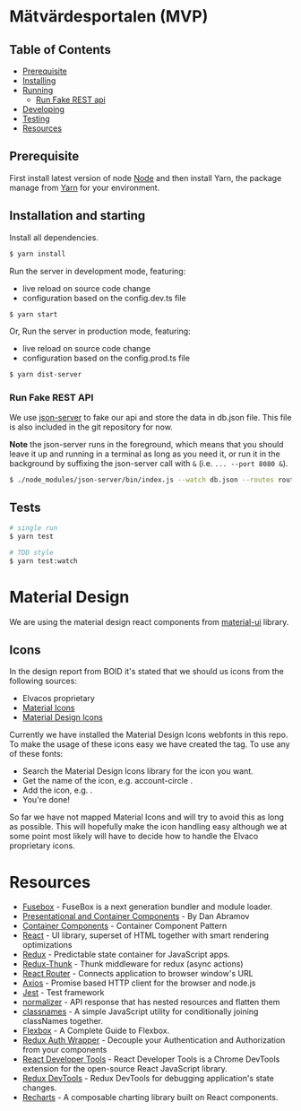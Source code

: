 # Mätvärdesportalen (MVP)

## Table of Contents
* [Prerequisite](#prerequisite)
* [Installing](#installation)
* [Running](#running-the-app)
  * [Run Fake REST api](#fake-api)
* [Developing](#developing)
* [Testing](#testing)
* [Resources](#resources)

## Prerequisite
First install latest version of node [Node](https://nodejs.org/en/) and then install Yarn, the package manage from 
[Yarn](https://yarnpkg.com/en/docs/install) for your environment.

## Installation and starting
Install all dependencies.

```bash
$ yarn install
```

Run the server in development mode, featuring:
- live reload on source code change
- configuration based on the config.dev.ts file

```bash
$ yarn start
```

Or,
Run the server in production mode, featuring:
- live reload on source code change
- configuration based on the config.prod.ts file

```bash
$ yarn dist-server
```

### Run Fake REST API
We use [json-server](https://github.com/typicode/json-server) to fake our api and store the data in db.json file. 
This file is also included in the git repository for now. 

**Note** the json-server runs in the foreground, which means that you should leave it up and running in a terminal
as long as you need it, or run it in the background by suffixing the json-server call with `&` (i.e. `... --port 8080 &`).

```bash
$ ./node_modules/json-server/bin/index.js --watch db.json --routes routes.json --port 8080
```

## Tests

```bash
# single run
$ yarn test 

# TDD style
$ yarn test:watch
```

# Material Design
We are using the material design react components from [material-ui](http://www.material-ui.com/#/) library.

## Icons

In the design report from BOID it's stated that we should us icons from the following sources:
* Elvacos proprietary
* [Material Icons](https://material.io/icons/)
* [Material Design Icons](https://materialdesignicons.com/)

Currently we have installed the Material Design Icons webfonts in this repo. To make the usage of these icons easy we have
created the <Icon> tag. To use any of these fonts:
* Search the Material Design Icons library for the icon you want.
* Get the name of the icon, e.g. account-circle .
* Add the icon, e.g. <Icon name="account-circle"/>.
* You're done!

So far we have not mapped Material Icons and will try to avoid this as long as possible.
This will hopefully make the icon handling easy although we at some point most likely will have to decide
how to handle the Elvaco proprietary icons.

# Resources

* [Fusebox](http://fuse-box.org/) - FuseBox is a next generation bundler and module loader.
* [Presentational and Container Components](https://medium.com/@dan_abramov/smart-and-dumb-components-7ca2f9a7c7d0) - By Dan Abramov
* [Container Components](https://medium.com/@learnreact/container-components-c0e67432e005) - Container Component Pattern
* [React](https://facebook.github.io/react/) - UI library, superset of HTML together with smart rendering optimizations
* [Redux](http://redux.js.org/) - Predictable state container for JavaScript apps.
* [Redux-Thunk](https://github.com/gaearon/redux-thunk) - Thunk middleware for redux (async actions)
* [React Router](https://reacttraining.com/react-router/web/guides/philosophy) - Connects application to browser window's URL
* [Axios](https://github.com/mzabriskie/axios) - Promise based HTTP client for the browser and node.js
* [Jest](https://github.com/kulshekhar/ts-jest) - Test framework
* [normalizer](https://tonyhb.gitbooks.io/redux-without-profanity/content/normalizer.html) - API response that has nested resources and flatten them
* [classnames](https://github.com/JedWatson/classnames) - A simple JavaScript utility for conditionally joining classNames together.
* [Flexbox](https://css-tricks.com/snippets/css/a-guide-to-flexbox/) - A Complete Guide to Flexbox.
* [Redux Auth Wrapper](https://mjrussell.github.io/redux-auth-wrapper/) - Decouple your Authentication and Authorization from your components
* [React Developer Tools](https://chrome.google.com/webstore/detail/react-developer-tools/fmkadmapgofadopljbjfkapdkoienihi) - React Developer Tools is a Chrome DevTools extension for the open-source React JavaScript library. 
* [Redux DevTools](https://chrome.google.com/webstore/detail/redux-devtools/lmhkpmbekcpmknklioeibfkpmmfibljd) - Redux DevTools for debugging application's state changes.
* [Recharts](http://recharts.org) - A composable charting library built on React components.
